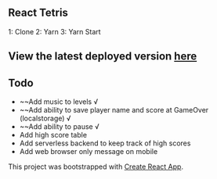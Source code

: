 

## React Tetris
1: Clone
2: Yarn
3: Yarn Start

## View the latest deployed version [here](https://elegant-chandrasekhar-585f4c.netlify.app/)

## Todo
* ~~Add music to levels √
* ~~Add ability to save player name and score at GameOver (localstorage) √
* ~~Add ability to pause √
* Add high score table
* Add serverless backend to keep track of high scores
* Add web browser only message on mobile

This project was bootstrapped with [Create React App](https://github.com/facebook/create-react-app).
